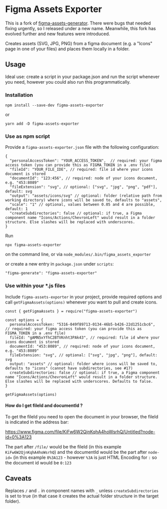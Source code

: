 # Figma Assets Exporter

This is a fork of [figma-assets-generator](https://www.npmjs.com/package/figma-assets-generator). There were bugs that needed fixing urgently, so I released under a new name.
Meanwhile, this fork has evolved further and new features were introduced.

Creates assets (SVG, JPG, PNG) from a figma document (e.g. a "Icons" page in one of your files) and places them locally in a folder.

## Usage

Ideal use: create a script in your package.json and run the script whenever you need, however you could also run this programmatically.

### Installation

```
npm install --save-dev figma-assets-exporter
```

or

```
yarn add -D figma-assets-exporter
```

### Use as npm script

Provide a `figma-assets-exporter.json` file with the following configuration:

```
{
  "personalAccessToken": "YOUR_ACCESS_TOKEN",  // required: your figma access token (you can provide this as FIGMA_TOKEN in a .env file)
  "fileId": "YOUR_FILE_IDE", // required: file id where your icons document is stored
  "documentId": "123:456", // required: node of your icons document, e.g. "453:8089"
  "fileExtension": "svg", // optional: ["svg", "jpg", "png", "pdf"], default: svg
  "output": "assets/icons/svg" // optional: folder (relative path from working directory) where icons will be saved to, defaults to "assets",
  "scale": "1" // optional, values between 0.05 and 4 are possible, default: 1
  "createSubdirectories": false // optional: if true, a Figma component name "Icons/Actions/ChevronLeft" would result in a folder structure. Else slashes will be replaced with underscores.
}
```

Run

```
npx figma-assets-exporter
```

on the command line, or via `node_modules/.bin/figma_assets_exporter`

or create a new entry in `package.json` under `scripts`:

```
"figma-generate": "figma-assets-exporter"
```

### Use within your \*.js files

Include `figma-assets-exporter` in your project, provide required options and call `getFigmaAssets(options)` whenever you want to pull and create icons.

```
const { getFigmaAssets } = require("figma-assets-exporter")

const options = {
  personalAccessToken: "5316-049f89713-0134-46b5-b426-22d1251cbc6",  // required: your figma access token (you can provide this as FIGMA_TOKEN in a .env file)
  fileId: "gAMN5xYfhC2BTVKnht3PAk43", // required: file id where your icons document is stored
  documentId: "453:8089", // required: node of your icons document, e.g. "453:8089"
  fileExtension: "svg", // optional: ["svg", "jpg", "png"], default: svg
  output: "assets" // optional: folder where icons will be saved to, defaults to "icons" (cannot have subdirectories, see #17)
  createSubdirectories: false // optional: if true, a Figma component name "Icons/Actions/ChevronLeft" would result in a folder structure. Else slashes will be replaced with underscores. Defaults to false.
}

getFigmaAssets(options)
```

#### How do I get fileId and documentId ?
To get the fileId you need to open the document in your browser, the fileId is indicated in the address bar:

https://www.figma.com/file/KiFw6W2QjnKqhA4hoWsrhQ/Untitled?node-id=0%3A123

The part after `/file/` would be the fileId (in this example `KiFw6W2QjnKqhA4hoWsrhQ`) and the documentId would be the part after `node-id=` (in this example `0%3A123` - however `%3A` is just HTML Encoding for `:` so the document id would be `0:123` 

## Caveats

Replaces `/` and `.` in component names with `_` unless `createSubdirectories` is set to true (in that case it creates the actual folder structure in the target folder).
